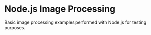 # Node.js Image Processing

Basic image processing examples performed with Node.js for testing purposes.
